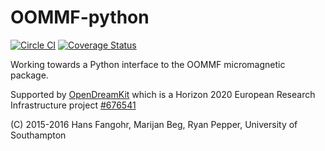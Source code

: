 # OOMMF-python

[![Circle CI](https://circleci.com/gh/fangohr/oommf-python.svg?style=svg)](https://circleci.com/gh/fangohr/oommf-python) [![Coverage Status](https://coveralls.io/repos/github/fangohr/oommf-python/badge.svg?branch=master)](https://coveralls.io/github/fangohr/oommf-python?branch=master)

Working towards a Python interface to the OOMMF micromagnetic package.

Supported by [OpenDreamKit](http://opendreamkit.org) which is a Horizon 2020 European Research Infrastructure project [#676541](http://cordis.europa.eu/project/rcn/198334_en.html)

(C) 2015-2016 Hans Fangohr, Marijan Beg, Ryan Pepper, University of Southampton
